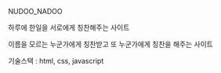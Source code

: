 NUDOO_NADOO

하루에 한일을 서로에게 칭찬해주는 사이트

이름을 모르는 누군가에게 칭찬받고 또 누군가에게 칭찬을 해주는 사이트

기술스택  : html, css, javascript